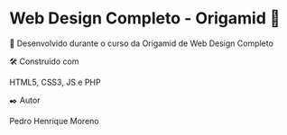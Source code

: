 # Web Design Completo - Origamid :wolf:

🚀 Desenvolvido durante o curso da Origamid de Web Design Completo


🛠️ Construído com

HTML5, CSS3, JS e PHP


✒️ Autor 

Pedro Henrique Moreno

